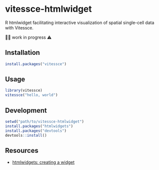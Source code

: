 # vitessce-htmlwidget

R htmlwidget facilitating interactive visualization of spatial single-cell data with Vitessce.

👷🚧 work in progress ⚠️


## Installation

```r
install.packages("vitessce")
```

## Usage

```r
library(vitessce)
vitessce("hello, world")
```

## Development

```r
setwd("path/to/vitessce-htmlwidget")
install.packages("htmlwidgets")
install.packages("devtools")
devtools::install()

```

## Resources

- [htmlwidgets: creating a widget](http://www.htmlwidgets.org/develop_intro.html)
